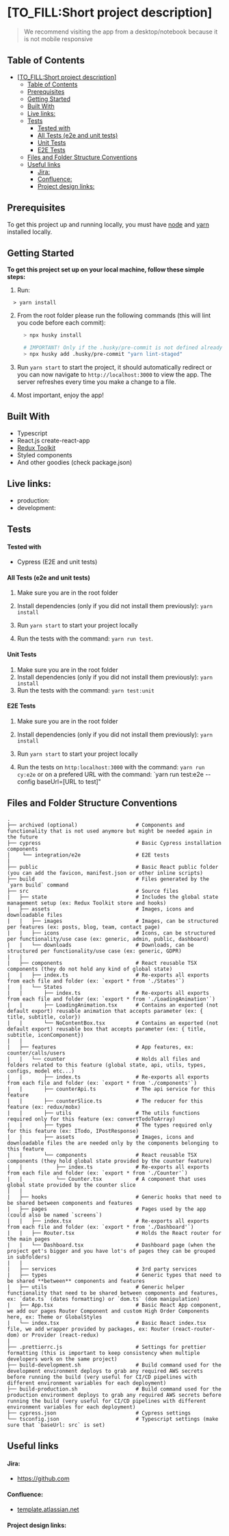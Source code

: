 # [TO_FILL:Short project description]

> We recommend visiting the app from a desktop/notebook because it is not mobile responsive

<!--
## Core functionality
****
- Users can securely login in the app
- Users can add call through a form or by uploading a CSV file
- Users can filter/sort/search the call list
- Users can start calls and see the transcript of the conversation between the Virtual Agent and the contact
- Users can listen the audio stream of the conversation
- Users can edit/ignore Virtual Agents responses, they can Take Over the conversation or Transfer the call to their phone number
- Users can collect valuable information when the call ends -->

## Table of Contents

- [[TO_FILL:Short project description]](#to_fillshort-project-description)
  - [Table of Contents](#table-of-contents)
  - [Prerequisites](#prerequisites)
  - [Getting Started](#getting-started)
  - [Built With](#built-with)
  - [Live links:](#live-links)
  - [Tests](#tests)
    - [Tested with](#tested-with)
    - [All Tests (e2e and unit tests)](#all-tests-e2e-and-unit-tests)
    - [Unit Tests](#unit-tests)
    - [E2E Tests](#e2e-tests)
  - [Files and Folder Structure Conventions](#files-and-folder-structure-conventions)
  - [Useful links](#useful-links)
    - [Jira:](#jira)
    - [Confluence:](#confluence)
    - [Project design links:](#project-design-links)

## Prerequisites

To get this project up and running locally, you must have [node](https://nodejs.org/en/) and [yarn](https://yarnpkg.com/) installed locally.

## Getting Started

**To get this project set up on your local machine, follow these simple steps:**

1. Run:

```
  > yarn install
```

2. From the root folder please run the following commands (this will lint you code before each commit):

   ```bash
     > npx husky install

     # IMPORTANT! Only if the .husky/pre-commit is not defined already or it does not contain `yarn lint-staged`
     > npx husky add .husky/pre-commit "yarn lint-staged"
   ```

3. Run `yarn start` to start the project, it should automatically redirect or you can now navigate to `http://localhost:3000` to view the app. The server refreshes every time you make a change to a file.<br>
4. Most important, enjoy the app!<br>

## Built With

- Typescript
- React.js create-react-app
- [Redux Toolkit](https://redux-toolkit.js.org/)
- Styled components
- And other goodies (check package.json)

## Live links:

- production:
- development:

<!-- ## Screenshot of the app.

![image](.github/images/capture.png) -->

## Tests

#### Tested with

- Cypress (E2E and unit tests)
<!-- - Jest (Unit tests)
- Selenium/Selenium Grid (Call load testing) -->

#### All Tests (e2e and unit tests)

1. Make sure you are in the root folder

2. Install dependencies (only if you did not install them previously): `yarn install`
3. Run `yarn start` to start your project locally

4. Run the tests with the command: `yarn run test`.

#### Unit Tests

1. Make sure you are in the root folder
2. Install dependencies (only if you did not install them previously): `yarn install`
3. Run the tests with the command: `yarn test:unit`

#### E2E Tests

1. Make sure you are in the root folder

2. Install dependencies (only if you did not install them previously): `yarn install`
3. Run `yarn start` to start your project locally

4. Run the tests on `http:localhost:3000` with the command: `yarn run cy:e2e` or on a prefered URL with the command: `yarn run test:e2e --config baseUrl=[URL to test]"

## Files and Folder Structure Conventions

    .
    ├── archived (optional)                   # Components and functionality that is not used anymore but might be needed again in the future
    ├── cypress                               # Basic Cypress installation components
    │    └── integration/e2e                  # E2E tests
    |
    ├── public                                # Basic React public folder (you can add the favicon, manifest.json or other inline scripts)
    ├── build                                 # Files generated by the `yarn build` command
    ├── src                                   # Source files
    |   ├── state                             # Includes the global state management setup (ex: Redux Toolkit store and hooks)
    |   ├── assets                            # Images, icons and downloadable files
    |   |   ├── images                        # Images, can be structured per features (ex: posts, blog, team, contact page)
    |   |   ├── icons                         # Icons, can be structured per functionality/use case (ex: generic, admin, public, dashboard)
    |   |   └── downloads                     # Downloads, can be structured per functionality/use case (ex: generic, GDPR)
    |   |
    |   ├── components                        # React reusable TSX components (they do not hold any kind of global state)
    |   |   ├── index.ts                      # Re-exports all exports from each file and folder (ex: `export * from './States'`)
    |   |   └── States
    |   |       ├── index.ts                  # Re-exports all exports from each file and folder (ex: `export * from './LoadingAnimation'`)
    |   |       ├── LoadingAnimation.tsx      # Contains an exported (not default export) reusable animation that accepts parameter (ex: { title, subtitle, color})
    |   |       └── NoContentBox.tsx          # Contains an exported (not default export) reusable box that accepts parameter (ex: { title, subtitle, iconComponent})
    |   |
    |   ├── features                          # App features, ex: counter/calls/users
    |   |   └── counter                       # Holds all files and folders related to this feature (global state, api, utils, types, configs, model etc...)
    |   |       ├── index.ts                  # Re-exports all exports from each file and folder (ex: `export * from './components'`)
    |   |       ├── counterApi.ts             # The api service for this feature
    |   |       ├── counterSlice.ts           # The reducer for this feature (ex: redux/mobx)
    |   |       ├── utils                     # The utils functions required only for this feature (ex: convertTodoToArray)
    |   |       ├── types                     # The types required only for this feature (ex: ITodo, IPostResponse)
    |   |       ├── assets                    # Images, icons and downloadable files the are needed only by the components belonging to this feature
    |   |       └── components                # React reusable TSX components (they hold global state provided by the counter feature)
    |   |           ├── index.ts              # Re-exports all exports from each file and folder (ex: `export * from './Counter'`)
    |   |           └── Counter.tsx           # A component that uses global state provided by the counter slice
    |   |
    |   ├── hooks                             # Generic hooks that need to be shared between components and features
    |   ├── pages                             # Pages used by the app (could also be named `screens`)
    |   |   ├── index.tsx                     # Re-exports all exports from each file and folder (ex: `export * from './Dashboard'`)
    |   |   ├── Router.tsx                    # Holds the React router for the main pages
    |   |   └── Dashboard.tsx                 # Dashboard page (when the project get's bigger and you have lot's of pages they can be grouped in subfolders)
    |   |
    |   ├── services                          # 3rd party services
    |   ├── types                             # Generic types that need to be shared **between** components and features
    |   ├── utils                             # Generic helper functionality that need to be shared between components and features, ex: `date.ts` (dates formatting) or `dom.ts` (dom manipulation)
    |   ├── App.tsx                           # Basic React App component, we add our pages Router Component and custom High Order Components here, ex: Theme or GlobalStyles
    |   └── index.tsx                         # Basic React index.tsx file, we add wrapper provided by packages, ex: Router (react-router-dom) or Provider (react-redux)
    |
    ├── .prettierrc.js                        # Settings for prettier formatting (this is important to keep consistency when multiple developers work on the same project)
    ├── build-development.sh                  # Build command used for the development environment deploys to grab any required AWS secrets before running the build (very useful for CI/CD pipelines with different environment variables for each deployment)
    ├── build-production.sh                   # Build command used for the production environment deploys to grab any required AWS secrets before running the build (very useful for CI/CD pipelines with different environment variables for each deployment)
    ├── cypress.json                          # Cypress settings
    └── tsconfig.json                         # Typescript settings (make sure that `baseUrl: src` is set)

## Useful links

#### Jira:

- https://github.com

#### Confluence:

- [template.atlassian.net](https://github.com)

#### Project design links:
